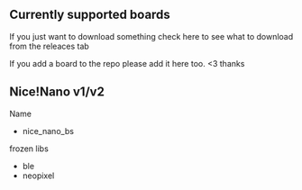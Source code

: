 ## Currently supported boards
If you just want to download something check here to see what to download from the releaces tab
 
If you add a board to the repo please add it here too. <3 thanks
 
## Nice!Nano v1/v2
Name
* nice_nano_bs

frozen libs
* ble
* neopixel
